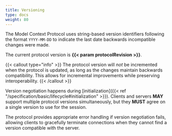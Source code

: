 ```yaml
---
title: Versioning
type: docs
weight: 80
---
```


The Model Context Protocol uses string-based version identifiers following the format `YYYY-MM-DD` to indicate the last date backwards incompatible changes were made.

The current protocol version is **{{< param protocolRevision >}}**.

{{< callout type="info" >}}
  The protocol version will _not_ be incremented when the protocol is updated, as long as the changes maintain backwards compatibility. This allows for incremental improvements while preserving interoperability.
{{< /callout >}}

Version negotiation happens during [initialization]({{< ref "/specification/basic/lifecycle#initialization" >}}). Clients and servers **MAY** support multiple protocol versions simultaneously, but they **MUST** agree on a single version to use for the session.

The protocol provides appropriate error handling if version negotiation fails, allowing clients to gracefully terminate connections when they cannot find a version compatible with the server.
